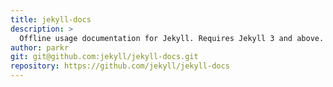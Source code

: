 ```yaml
---
title: jekyll-docs
description: >
  Offline usage documentation for Jekyll. Requires Jekyll 3 and above.
author: parkr
git: git@github.com:jekyll/jekyll-docs.git
repository: https://github.com/jekyll/jekyll-docs
---
```

